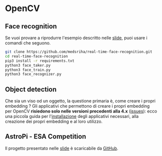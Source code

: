 # OpenCV

## Face recognition

Se vuoi provare a riprodurre l'esempio descritto nelle [slide](PyDataVenice15.Alessandra.Bilardi.pdf), puoi usare i comandi che seguono.

```sh
git clone https://github.com/medsriha/real-time-face-recognition.git
cd real-time-face-recognition
pip3 install -r requirements.txt
python3 face_taker.py
python3 face_train.py
python3 face_recognizer.py
```

## Object detection

Che sia un viso od un oggetto, la questione primaria è, come creare i propri embedding ?
Gli applicativi che permettono di creare i propri embedding per OpenCV **risiedono solo nelle versioni precedenti alla 4.x** ([issues](https://github.com/opencv/opencv/issues/13231)): ecco una piccola guida per l'[installazione](https://github.com/bilardi/how-to-train-cascade) degli applicativi necessari, alla creazione dei propri embedding e al loro utilizzo.

## AstroPi - ESA Competition

Il progetto presentato nelle [slide](PyDataVenice15.Elia.Ernesto.Stellin.pdf) è scaricabile da [GitHub](https://github.com/pandle/astro-pi-2022-23).
